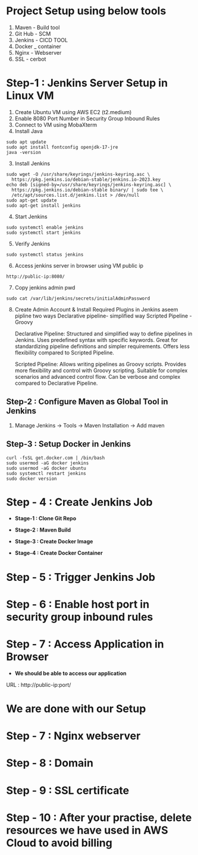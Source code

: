 # Project Setup using below tools

1) Maven - Build tool
2) Git Hub - SCM
3) Jenkins - CICD TOOL
4) Docker _ container
5) Nginx -  Webserver
6) SSL - cerbot

# Step-1 : Jenkins Server Setup in Linux VM #

1) Create Ubuntu VM using AWS EC2 (t2.medium) <br/>
2) Enable 8080 Port Number in Security Group Inbound Rules
3) Connect to VM using MobaXterm
4) Install Java

```
sudo apt update
sudo apt install fontconfig openjdk-17-jre
java -version
```

3) Install Jenkins
```
sudo wget -O /usr/share/keyrings/jenkins-keyring.asc \
  https://pkg.jenkins.io/debian-stable/jenkins.io-2023.key
echo deb [signed-by=/usr/share/keyrings/jenkins-keyring.asc] \
  https://pkg.jenkins.io/debian-stable binary/ | sudo tee \
  /etc/apt/sources.list.d/jenkins.list > /dev/null
sudo apt-get update
sudo apt-get install jenkins
```
4) Start Jenkins

```
sudo systemctl enable jenkins
sudo systemctl start jenkins
```

5) Verify Jenkins

```
sudo systemctl status jenkins
```
	
6) Access jenkins server in browser using VM public ip

```
http://public-ip:8080/

```

7) Copy jenkins admin pwd

```
sudo cat /var/lib/jenkins/secrets/initialAdminPassword
```
	   
8) Create Admin Account & Install Required Plugins in Jenkins
     aseem
      pipline two ways
      Declarative pipeline-  simplified way
      Scripted Pipeline - Groovy 

      Declarative Pipeline:
      Structured and simplified way to define pipelines in Jenkins.
      Uses predefined syntax with specific keywords.
      Great for standardizing pipeline definitions and simpler requirements.
      Offers less flexibility compared to Scripted Pipeline.

      Scripted Pipeline:
      Allows writing pipelines as Groovy scripts.
      Provides more flexibility and control with Groovy scripting.
      Suitable for complex scenarios and advanced control flow.
      Can be verbose and complex compared to Declarative Pipeline.

## Step-2 : Configure Maven as Global Tool in Jenkins ##

1) Manage Jenkins -> Tools -> Maven Installation -> Add maven <br/>

## Step-3 : Setup Docker in Jenkins ##
```
curl -fsSL get.docker.com | /bin/bash
sudo usermod -aG docker jenkins
sudo usermod -aG docker ubuntu
sudo systemctl restart jenkins
sudo docker version
```

# Step - 4 : Create Jenkins Job #

- **Stage-1 : Clone Git Repo** <br/> 

- **Stage-2 : Maven Build** <br/>

- **Stage-3 : Create Docker Image** <br/>


- **Stage-4 : Create Docker Container** <br/>
	
# Step - 5 : Trigger Jenkins Job #

# Step - 6 : Enable host port in security group inbound rules #

# Step - 7 : Access Application in Browser #

- **We should be able to access our application** <br/>

URL : http://public-ip:port/
	
# We are done with our Setup #

# Step - 7 : Nginx webserver #

# Step - 8 : Domain #

# Step - 9 : SSL certificate #
	
# Step - 10 : After your practise, delete resources we have used in AWS Cloud to avoid billing ##
